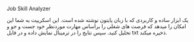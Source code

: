 Job Skill Analyzer

یک ابزار ساده و کاربردی که با زبان پایتون نوشته شده است. این اسکریپت به شما این امکان را میدهد که فرصت های شغلی را براساس مهارت موردنظر خود جست و جو و تحلیل کنید. سپس نتایج را در ترمینال نمایش داده و در فایل txt ذخیره میکند.